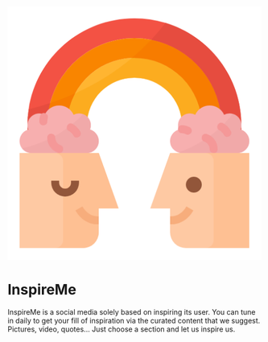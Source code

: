 

<p align="center">
  <img alt="" src="./Assets/InspireMe.png"">
</p>

# InspireMe

InspireMe is a social media solely based on inspiring its user. You can tune in daily to get your fill of inspiration via the curated content that we suggest. Pictures, video, quotes... Just choose a section and let us inspire us.
